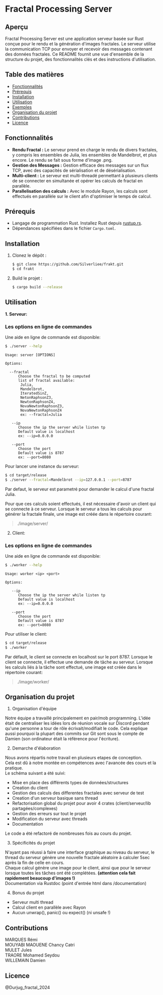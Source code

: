 # Fractal Processing Server

## Aperçu

Fractal Processing Server est une application serveur basée sur Rust conçue pour le rendu et la génération d'images fractales. Le serveur utilise la communication TCP pour envoyer et recevoir des messages contenant des données fractales. Ce README fournit une vue d'ensemble de la structure du projet, des fonctionnalités clés et des instructions d'utilisation.

## Table des matières

- [Fonctionnalités](#fonctionnalités)
- [Prérequis](#prérequis)
- [Installation](#installation)
- [Utilisation](#utilisation)
- [Exemples](#exemples)
- [Organisation du projet](#organisation)
- [Contributions](#contributions)
- [Licence](#licence)

## Fonctionnalités

- **Rendu Fractal :** Le serveur prend en charge le rendu de divers fractales, y compris les ensembles de Julia, les ensembles de Mandelbrot, et plus encore. Le rendu se fait sous forme d'image .png.
- **Gestion des Messages :** Gestion efficace des messages sur un flux TCP, avec des capacités de sérialisation et de désérialisation.
- **Multi-client :** Le serveur est multi-threadé permettant à plusieurs clients de se connecter en simultanée et opérer les calculs de fractal en parallèle.
- **Parallelisation des calculs :** Avec le module Rayon, les calculs sont effectués en parallèle sur le client afin d'optimiser le temps de calcul.

## Prérequis

- Langage de programmation Rust. Installez Rust depuis [rustup.rs](https://rustup.rs/).
- Dépendances spécifiées dans le fichier `Cargo.toml`.

## Installation

1. Clonez le dépôt :

   ```bash
   $ git clone https://github.com/Silverliee/frakt.git
   $ cd frakt
   ```

2. Build le projet :
   ```bash
   $ cargo build --release
   ```

## Utilisation

**1. Serveur:**

### Les options en ligne de commandes

Une aide en ligne de commande est disponible:

```bash
$ ./server --help
```

```
Usage: server [OPTIONS]

Options:

  --fractal
      Choose the fractal to be computed
      list of fractal available:
       Julia,
       Mandelbrot,
       IteratedSinZ,
       NetonRaphsonZ3,
       NewtonRaphsonZ4,
       NovaNewtonRaphsonZ3,
       NovaNewtonRaphsonZ4
       ex: --fractal=Julia

   --ip
      Choose the ip the server while listen tp
      Default value is localhost
      ex: --ip=0.0.0.0

   --port
      Choose the port
      Default value is 8787
      ex: --port=8080
```

Pour lancer une instance du serveur:

```bash
$ cd target/release
$ ./server --fractal=Mandelbrot --ip=127.0.0.1 --port=8787
```

Par defaut, le serveur est parametré pour demander le calcul d'une fractal Julia.

Pour que ces calculs soient effectués, il est nécessaire d'avoir un client qui se connecte à ce serveur.
Lorsque le serveur a tous les calculs pour générer la fractale finale, une image est créée dans le répertoire courant:

> ./image/server/

2. Client:

### Les options en ligne de commandes

Une aide en ligne de commande est disponible:

```bash
$ ./worker --help
```

```
Usage: worker <ip> <port>

Options:

   --ip
      Choose the ip the server while listen tp
      Default value is localhost
      ex: --ip=0.0.0.0

   --port
      Choose the port
      Default value is 8787
      ex: --port=8080
```

Pour utiliser le client:

```bash
$ cd target/release
$ ./worker
```

Par défault, le client se connecte en localhost sur le port 8787.
Lorsque le client se connecte, il effectue une demande de tâche au serveur. Lorsque les calculs liés à la tâche sont effectué, une image est créée dans le répertoire courant:

> ./image/worker/

## Organisation du projet

1. Organisation d'équipe

Notre équipe a travaillé principalement en pair/mob programming. L'idée était de centraliser les idées lors de réunion vocale sur Discord pendant qu'une personne a tour de rôle écrivait/modifiait le code. Cela explique aussi pourquoi la plupart des commits sur Git sont sous le compte de Damien (son ordinateur était la référence pour l'écriture).

2. Demarche d'élaboration

Nous avons répartis notre travail en plusieurs etapes de conception.  
Cela est dû à notre montée en compétences avec l'avancée des cours et la pratique.  
Le schéma suivant a été suivi:

- Mise en place des différents types de données/structures
- Creation du client
- Gestion des calculs des differentes fractales avec serveur de test
- Creation d'un serveur basique sans thread
- Refactorisation global du projet pour avoir 4 crates (client/serveur/lib partagées/complexes)
- Gestion des erreurs sur tout le projet
- Modification du serveur avec threads
- Documentation

Le code a été refactoré de nombreuses fois au cours du projet.

3. Spécificités du projet

N'ayant pas réussi à faire une interface graphique au niveau du serveur, le thread du serveur génère une nouvelle fractale aléatoire à calculer 5sec après la fin de celle en cours.  
Chaque calcul génère une image pour le client, ainsi que pour le serveur lorsque toutes les tâches ont été complétées. **(attention cela fait rapidement beaucoup d'images !)**  
Documentation via Rustdoc (point d'entrée html dans /documentation)

4. Bonus du projet

- Serveur multi thread
- Calcul client en parallèle avec Rayon
- Aucun unwrap(), panic() ou expect() (ni unsafe !)

## Contributions

MARQUES Rémi  
MOUYABI MAOUENE Chancy Catri  
MULET Jules  
TRAORE Mohamed Seydou  
WILLEMAIN Damien

## Licence

@Durjug_fractal_2024
